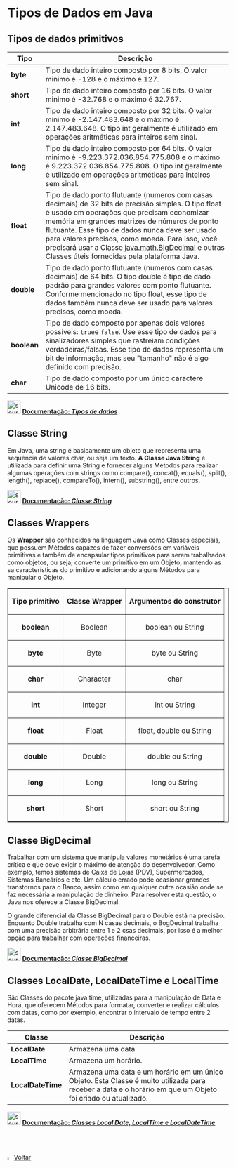 <h1>Tipos de Dados em Java</h1>

<h2>Tipos de dados primitivos</h2>

| Tipo        | Descrição                                                    |
| ----------- | ------------------------------------------------------------ |
| **byte**    | Tipo de dado inteiro composto por 8 bits. O valor minimo é -128 e o máximo é 127. |
| **short**   | Tipo de dado inteiro composto por 16 bits. O valor minimo é -32.768 e o máximo é 32.767. |
| **int**     | Tipo de dado inteiro composto por 32 bits. O valor minimo é -2.147.483.648 e o máximo é 2.147.483.648. O tipo int geralmente é utilizado em operações aritméticas para inteiros sem sinal. |
| **long**    | Tipo de dado inteiro composto por 64 bits. O valor minimo é -9.223.372.036.854.775.808 e o máximo é 9.223.372.036.854.775.808. O tipo int geralmente é utilizado em operações aritméticas para inteiros sem sinal. |
| **float**   | Tipo de dado ponto flutuante (numeros com casas decimais) de 32 bits de precisão simples. O tipo float é usado em operações que precisam economizar memória em grandes matrizes de números de ponto flutuante. Esse tipo de dados nunca deve ser usado para valores precisos, como moeda. Para isso, você precisará usar a Classe [java.math.BigDecimal](https://docs.oracle.com/javase/8/docs/api/java/math/BigDecimal.html) e outras Classes úteis fornecidas pela plataforma Java. |
| **double**  | Tipo de dado ponto flutuante (numeros com casas decimais) de 64 bits. O tipo double é tipo de dado padrão para grandes valores com ponto flutuante. Conforme mencionado no tipo float, esse tipo de dados também nunca deve ser usado para valores precisos, como moeda. |
| **boolean** | Tipo de dado composto por apenas dois valores possíveis: `true`e `false`. Use esse tipo de dados para sinalizadores simples que rastreiam condições verdadeiras/falsas. Esse tipo de dados representa um bit de informação, mas seu "tamanho" não é algo definido com precisão. |
| **char**    | Tipo de dado composto por um único caractere Unicode de 16 bits. |

<div align="left"><img src="https://i.imgur.com/JSfXyzm.png" title="source: imgur.com" width="30px"/> <a href="https://docs.oracle.com/javase/tutorial/java/nutsandbolts/datatypes.html" target="_blank"><b>Documentação: <i>Tipos de dados</i></b></a>

<h2>Classe String</h2>

Em Java, uma string é basicamente um objeto que representa uma sequência de valores char, ou seja um texto. **A Classe Java String** é utilizada para definir uma String e fornecer alguns Métodos para realizar algumas operações com strings como compare(), concat(), equals(), split(), length(), replace(), compareTo(), intern(), substring(), entre outros.

<div align="left"><img src="https://i.imgur.com/JSfXyzm.png" title="source: imgur.com" width="30px"/> <a href="https://docs.oracle.com/javase/7/docs/api/java/lang/String.html" target="_blank"><b>Documentação: <i>Classe String</i></b></a>
  
<h2>Classes Wrappers</h2>

Os **Wrapper** são conhecidos na linguagem Java como Classes especiais, que possuem  Métodos capazes de fazer conversões em variáveis primitivas e também de encapsular tipos primitivos para serem trabalhados como objetos, ou  seja, converte um primitivo em um Objeto, mantendo as sa características do primitivo e adicionando alguns Métodos para manipular o Objeto. 

<table border="1" cellpadding="0" cellspacing="0">
		<tr>
			<td>
				<p align="center">
					<strong>Tipo primitivo</strong>
				</p>
			</td>
			<td>
				<p align="center">
					<strong>Classe Wrapper</strong>
				</p>
			</td>
			<td>
				<p align="center">
					<strong>Argumentos do construtor</strong>
				</p>
			</td>
		</tr>
		<tr>
			<td>
				<p align="center">
					<strong>boolean</strong>
				</p>
			</td>
			<td>
				<p align="center">
					Boolean
				</p>
			</td>
			<td>
				<p align="center">
					boolean ou String
				</p>
			</td>
		</tr>
		<tr>
			<td>
				<p align="center">
					<strong>byte</strong>
				</p>
			</td>
			<td>
				<p align="center">
					Byte
				</p>
			</td>
			<td>
				<p align="center">
					byte ou String
				</p>
			</td>
		</tr>
		<tr>
			<td>
				<p align="center">
					<strong>char</strong>
				</p>
			</td>
			<td>
				<p align="center">
					Character
				</p>
			</td>
			<td>
				<p align="center">
					char
				</p>
			</td>
		</tr>
		<tr>
			<td>
				<p align="center">
					<strong>int</strong>
				</p>
			</td>
			<td>
				<p align="center">
					Integer
				</p>
			</td>
			<td>
				<p align="center">
					int ou String
				</p>
			</td>
		</tr>
		<tr>
			<td>
				<p align="center">
					<strong>float</strong>
				</p>
			</td>
			<td>
				<p align="center">
					Float
				</p>
			</td>
			<td>
				<p align="center">
					float, double ou String
				</p>
			</td>
		</tr>
		<tr>
			<td>
				<p align="center">
					<strong>double</strong>
				</p>
			</td>
			<td>
				<p align="center">
					Double
				</p>
			</td>
			<td>
				<p align="center">
					double ou String
				</p>
			</td>
		</tr>
		<tr>
			<td>
				<p align="center">
					<strong>long</strong>
				</p>
			</td>
			<td>
				<p align="center">
					Long
				</p>
			</td>
			<td>
				<p align="center">
					long ou String
				</p>
			</td>
		</tr>
		<tr>
			<td>
				<p align="center">
					<strong>short</strong>
				</p>
			</td>
			<td>
				<p align="center">
					Short
				</p>
			</td>
			<td>
				<p align="center">
					short ou String
				</p>
			</td>
		</tr>
</table>
  
<h2>Classe BigDecimal</h2>

Trabalhar com um sistema que manipula valores  monetários é uma tarefa crítica e que deve exigir o máximo de atenção do desenvolvedor. Como exemplo, temos sistemas de Caixa de Lojas (PDV),  Supermercados, Sistemas Bancários e etc. Um cálculo errado pode ocasionar grandes transtornos para o Banco, assim como em qualquer outra ocasião onde se faz necessária a manipulação de dinheiro. Para resolver esta questão, o Java nos oferece a Classe BigDecimal.

O grande diferencial da Classe BigDecimal para o Double está na precisão. Enquanto Double trabalha com N casas decimais, o BogDecimal trabalha com uma precisão arbitrária entre 1 e 2 csas decimais, por isso é a melhor opção para trabalhar com operações financeiras.

<div align="left"><img src="https://i.imgur.com/JSfXyzm.png" title="source: imgur.com" width="30px"/> <a href="https://docs.oracle.com/javase/7/docs/api/java/math/BigDecimal.html" target="_blank"><b>Documentação: <i>Classe BigDecimal</i></b></a>
  
<h2>Classes LocalDate, LocalDateTime e LocalTime</h2>

São Classes do pacote java.time, utilizadas para a manipulação de Data e Hora, que oferecem Métodos para formatar, converter e realizar cálculos com datas, como por exemplo, encontrar o intervalo de tempo entre 2 datas.

| Classe            | Descrição                                                    |
| ----------------- | ------------------------------------------------------------ |
| **LocalDate**     | Armazena uma data.                                           |
| **LocalTime**     | Armazena um horário.                                         |
| **LocalDateTime** | Armazena uma data e um horário em um único Objeto. Esta Classe é muito utilizada para receber a data e o horário em que um Objeto foi criado ou atualizado. |

<div align="left"><img src="https://i.imgur.com/JSfXyzm.png" title="source: imgur.com" width="30px"/> <a href="https://docs.oracle.com/javase/8/docs/api/java/time/package-summary.html" target="_blank"><b>Documentação: <i>Classes Local Date, LocalTime e LocalDateTime</i></b></a>

<br /><br />
	

<div align="left"><a href="README.md"><img src="https://i.imgur.com/XMgF3gl.png" title="source: imgur.com" width="3%"/>Voltar</a></div

